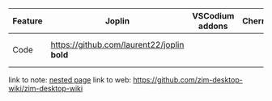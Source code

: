 | Feature | Joplin                                       | VSCodium addons | CherryTree | Tiddlywiki                               | Turtl                            | Zim                                                  | Zettlr                           |
|---------|----------------------------------------------|-----------------|------------|------------------------------------------|----------------------------------|------------------------------------------------------|----------------------------------|
| Code    | https://github.com/laurent22/joplin **bold** |                 |            | https://github.com/TiddlyWiki/tiddlywiki | https://github.com/turtl/desktop | https://github.com/zim-desktop-wiki/zim-desktop-wiki | https://github.com/Zettlr/Zettlr |




link to note: [nested page](page/nested%20page.md)
link to web: https://github.com/zim-desktop-wiki/zim-desktop-wiki
